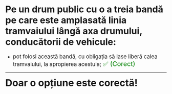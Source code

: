 # Pe un drum public cu o a treia bandă pe care este amplasată linia tramvaiului lângă axa drumului, conducătorii de vehicule:

- <span style="font-size: larger;">pot folosi această bandă, cu obligația să lase liberă calea tramvaiului, la apropierea acestuia; <span style="color: green; font-size: larger;">✅ (Corect)</span></span>

---

<span style="font-size: 30px; font-weight: bold;">**Doar o opțiune este corectă!**</span>